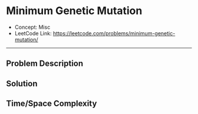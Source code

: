# Minimum Genetic Mutation

- Concept: Misc
- LeetCode Link: https://leetcode.com/problems/minimum-genetic-mutation/

---

## Problem Description

## Solution

## Time/Space Complexity

